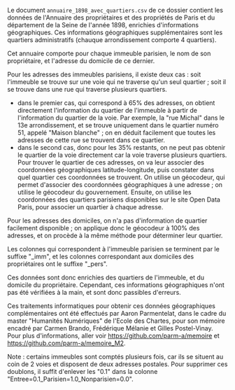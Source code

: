 Le document `annuaire_1898_avec_quartiers.csv` de ce dossier contient les données de l'Annuaire des propriétaires et des propriétés de Paris et du département de la Seine de l'année 1898, enrichies d'informations géographiques. Ces informations géographiques supplémentaires sont les quartiers administratifs (chauque arrondissement comporte 4 quartiers).

Cet annuaire comporte pour chaque immeuble parisien, le nom de son propriétaire, et l'adresse du domicile de ce dernier.

Pour les adresses des immeubles parisiens, il existe deux cas : soit l'immeuble se trouve sur une voie qui ne traverse qu'un seul quartier ; soit il se trouve dans une rue qui traverse plusieurs quartiers.
- dans le premier cas, qui correspond à 65% des adresses, on obtient directement l'information du quartier de l'immeuble à partir de l'information du quartier de la voie. Par exemple, la "rue Michal" dans le 13e arrondissement, et se trouve uniquement dans le quartier numéro 51, appelé "Maison blanche" ; on en déduit facilement que toutes les adresses de cette rue se trouvent dans ce quartier.
- dans le second cas, donc pour les 35% restants, on ne peut pas obtenir le quartier de la voie directement car la voie traverse plusieurs quartiers. Pour trouver le quartier de ces adresses, on va leur associer des coordonnées géographiques latitude-longitude, puis constater dans quel quartier ces coordonnées se trouvent. On utilise un géocodeur, qui permet d'associer des coordonnées géographiques à une adresse ; on utilise le géocodeur du gouvernement. Ensuite, on utilise les coordonnées des quartiers parisiens disponibles sur le site Open Data Paris, pour associer un quartier à chaque adresse.

Pour les adresses des domiciles, on n'a pas d'information de quartier facilement disponible ; on applique donc le géocodeur à 100% des adresses, et on procède à la même méthode pour déterminer leur quartier.

Les colonnes qui correspondent à l'immeuble parisien se terminent par le suffixe "_imm", et les colonnes correspondant aux domiciles des propriétaires ont le suffixe "_pers".

Ces données sont donc enrichies des quartiers de l'immeuble, et du domicile du propriétaire. Cependant, ces informations géographiques n'ont pas été vérifiées à la main, et sont donc passibles d'erreurs.

Ces traitements informatiques pour obtenir ces données géographiques complémentaires ont été effectués par Aaron Parmentelat, dans le cadre du master "Humanités Numériques" de l'Ecole des Chartes, pour son mémoire encadré par Carmen Brando, Frédérique Mélanie et Gilles Postel-Vinay. Pour plus d'informations, aller voir https://github.com/parm-a/memoire et https://github.com/parm-a/memoire_M2.

Note : certains immeubles sont comptés plusieurs fois, car ils se situent au coin de 2 voies et disposent de deux adresses postales. Pour supprimer ces doublons, il suffit d'enlever les "0.1" dans la colonne "Entree=0.1_Parisien=1.0_Nonparisien=0.0".
